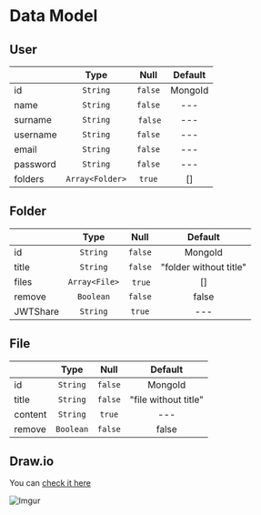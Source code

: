 # Data Model

## User

|  | Type | Null | Default
| :--- | :---: | :---:| :---:
| id | `String` | `false` | MongoId
| name | `String` | `false` | ---
| surname | `String` | `false` | ---
| username | `String` | `false` | ---
| email | `String` | `false` | ---
| password | `String` | `false` | ---
| folders | `Array<Folder>` | `true` | []

## Folder

|  | Type | Null | Default
| :--- | :---: | :---:| :---:
| id | `String` | `false` | MongoId
| title | `String` | `false` | "folder without title"
| files | `Array<File>` | `true` | []
| remove | `Boolean` | `false` | false
| JWTShare | `String` | `true` | ---

## File

|  | Type | Null | Default
| :--- | :---: | :---:| :---:
| id | `String` | `false` | MongoId
| title | `String` | `false` | "file without title"
| content | `String` | `true` | ---
| remove | `Boolean` | `false` | false

## Draw.io

You can [check it here](https://drive.google.com/file/d/1JNCK6L30wAo3_30VOl6llrdGyUGqZhMo/view?usp=sharing)

![Imgur](https://i.imgur.com/UjdkArA.png)